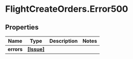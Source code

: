 # FlightCreateOrders.Error500

## Properties

Name | Type | Description | Notes
------------ | ------------- | ------------- | -------------
**errors** | [**[Issue]**](Issue.md) |  | 


